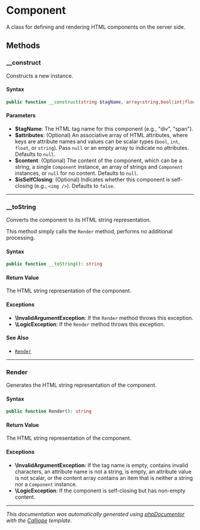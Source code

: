# Component

A class for defining and rendering HTML components on the server side.

## Methods

### __construct

Constructs a new instance.

#### Syntax

```php
public function __construct(string $tagName, array<string,bool|int|float|string>|null $attributes = null, string|\Charis\Component|(string|\Charis\Component)[]|null $content = null, bool $isSelfClosing = false)
```

#### Parameters

- **$tagName**: The HTML tag name for this component (e.g., "div", "span").
- **$attributes**: (Optional) An associative array of HTML attributes, where keys are attribute names and values can be scalar types (`bool`, `int`, `float`, or `string`). Pass `null` or an empty array to indicate no attributes. Defaults to `null`.
- **$content**: (Optional) The content of the component, which can be a string, a single `Component` instance, an array of strings and `Component` instances, or `null` for no content. Defaults to `null`.
- **$isSelfClosing**: (Optional) Indicates whether this component is self-closing (e.g., `<img />`). Defaults to `false`.

---

### __toString

Converts the component to its HTML string representation.

This method simply calls the `Render` method, performs no additional
processing.

#### Syntax

```php
public function __toString(): string
```

#### Return Value

The HTML string representation of the component.

#### Exceptions

- **\InvalidArgumentException**: If the `Render` method throws this exception.
- **\LogicException**: If the `Render` method throws this exception.

#### See Also

- [`Render`](#Render)

---

### Render

Generates the HTML string representation of the component.

#### Syntax

```php
public function Render(): string
```

#### Return Value

The HTML string representation of the component.

#### Exceptions

- **\InvalidArgumentException**: If the tag name is empty, contains invalid characters, an attribute name is not a string, is empty, an attribute value is not scalar, or the content array contains an item that is neither a string nor a `Component` instance.
- **\LogicException**: If the component is self-closing but has non-empty content.

---

*This documentation was automatically generated using [phpDocumentor](http://www.phpdoc.org/) with the [Calliope](https://github.com/DaphneWebFramework/Calliope) template.*
